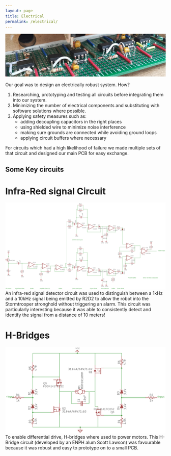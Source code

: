 ```yaml
---
layout: page
title: Electrical
permalink: /electrical/
---
```


![circuitry](/assets/circuitry.jpg)

Our goal was to design an electrically robust system. How?

1. Researching, prototyping and testing all circuits before integrating them into our system.
2. Minimizing the number of electrical components and substituting with software solutions where possible.
3. Applying safety measures such as:
    - adding decoupling capacitors in the right places
    - using shielded wire to minimize noise interference
    - making sure grounds are connected while avoiding ground loops
    - applying circuit buffers where necessary


For circuits which had a high likelihood of failure we made multiple sets of that circuit and designed our main PCB for easy exchange.

## Some Key circuits

# Infra-Red signal Circuit

![IR-circuit-diagram](/assets/ir_circuit.png)
An infra-red signal detector circuit was used to distinguish between a 1kHz and a 10kHz signal being emitted by R2D2 to allow the robot into the Stormtrooper stronghold without triggering an alarm. This circuit was particularly interesting because it was able to consistently detect and identify the signal from a distance of 10 meters!


# H-Bridges

![H-Bridge Circuit](/assets/hbridge.png)
To enable differential drive, H-bridges where used to power motors. This H-Bridge circuit (developed by an ENPH alum Scott Lawson) was favourable because it was robust and easy to prototype on to a small PCB.
